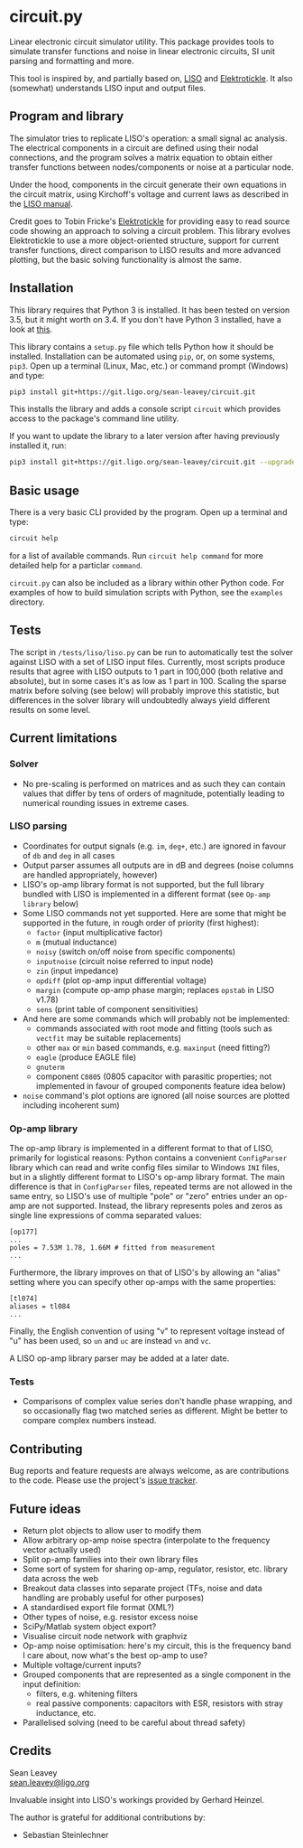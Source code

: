 # circuit.py
Linear electronic circuit simulator utility. This package provides tools to
simulate transfer functions and noise in linear electronic circuits, SI unit
parsing and formatting and more.

This tool is inspired by, and partially based on, [LISO](https://wiki.projekt.uni-hannover.de/aei-geo-q/start/software/liso)
and [Elektrotickle](https://github.com/tobin/Elektrotickle/). It also (somewhat)
understands LISO input and output files.

## Program and library
The simulator tries to replicate LISO's operation: a small signal ac analysis.
The electrical components in a circuit are defined using their nodal
connections, and the program solves a matrix equation to obtain either transfer
functions between nodes/components or noise at a particular node.

Under the hood, components in the circuit generate their own equations in the
circuit matrix, using Kirchoff's voltage and current laws as described in the
[LISO manual](http://www2.mpq.mpg.de/~ros/geo600_docu/soft/liso/manual.pdf).

Credit goes to Tobin Fricke's [Elektrotickle](https://github.com/tobin/Elektrotickle/)
for providing easy to read source code showing an approach to solving a circuit
problem. This library evolves Elektrotickle to use a more object-oriented
structure, support for current transfer functions, direct comparison to LISO
results and more advanced plotting, but the basic solving functionality is
almost the same.

## Installation
This library requires that Python 3 is installed. It has been tested on version
3.5, but it might worth on 3.4. If you don't have Python 3 installed, have a
look at [this](https://www.python.org/downloads/).

This library contains a `setup.py` file which tells Python how it should be
installed. Installation can be automated using `pip`, or, on some systems,
`pip3`. Open up a terminal (Linux, Mac, etc.) or command prompt (Windows) and
type:
```bash
pip3 install git+https://git.ligo.org/sean-leavey/circuit.git
```
This installs the library and adds a console script `circuit` which provides
access to the package's command line utility.

If you want to update the library to a later version after having previously
installed it, run:
```bash
pip3 install git+https://git.ligo.org/sean-leavey/circuit.git --upgrade
```

## Basic usage
There is a very basic CLI provided by the program. Open up a terminal and type:
```bash
circuit help
```
for a list of available commands. Run `circuit help command` for more detailed
help for a particlar `command`.

`circuit.py` can also be included as a library within other Python code. For
examples of how to build simulation scripts with Python, see the `examples`
directory.

## Tests
The script in `/tests/liso/liso.py` can be run to automatically test the
solver against LISO with a set of LISO input files. Currently, most scripts
produce results that agree with LISO outputs to 1 part in 100,000 (both relative
and absolute), but in some cases it's as low as 1 part in 100. Scaling the
sparse matrix before solving (see below) will probably improve this statistic,
but differences in the solver library will undoubtedly always yield different
results on some level.

## Current limitations

### Solver
  - No pre-scaling is performed on matrices and as such they can contain values
    that differ by tens of orders of magnitude, potentially leading to numerical
    rounding issues in extreme cases.

### LISO parsing
  - Coordinates for output signals (e.g. `im`, `deg+`, etc.) are ignored in
    favour of `db` and `deg` in all cases
  - Output parser assumes all outputs are in dB and degrees (noise columns are
    handled appropriately, however)
  - LISO's op-amp library format is not supported, but the full library bundled
    with LISO is implemented in a different format (see `Op-amp library` below)
  - Some LISO commands not yet supported. Here are some that might be supported
    in the future, in rough order of priority (first highest):
    - `factor` (input multiplicative factor)
    - `m` (mutual inductance)
    - `noisy` (switch on/off noise from specific components)
    - `inputnoise` (circuit noise referred to input node)
    - `zin` (input impedance)
    - `opdiff` (plot op-amp input differential voltage)
    - `margin` (compute op-amp phase margin; replaces `opstab` in LISO v1.78)
    - `sens` (print table of component sensitivities)
  - And here are some commands which will probably not be implemented:
    - commands associated with root mode and fitting (tools such as `vectfit`
      may be suitable replacements)
    - other `max` or `min` based commands, e.g. `maxinput` (need fitting?)
    - `eagle` (produce EAGLE file)    
    - `gnuterm`
    - component `C0805` (0805 capacitor with parasitic properties; not
      implemented in favour of grouped components feature idea below)
  - `noise` command's plot options are ignored (all noise sources are plotted
    including incoherent sum)

### Op-amp library
The op-amp library is implemented in a different format to that of LISO,
primarily for logistical reasons: Python contains a convenient `ConfigParser`
library which can read and write config files similar to Windows `INI` files,
but in a slightly different format to LISO's op-amp library format. The main
difference is that in `ConfigParser` files, repeated terms are not allowed in
the same entry, so LISO's use of multiple "pole" or "zero" entries under an
op-amp are not supported. Instead, the library represents poles and zeros as
single line expressions of comma separated values:
```
[op177]
...
poles = 7.53M 1.78, 1.66M # fitted from measurement
...
```
Furthermore, the library improves on that of LISO's by allowing an
"alias" setting where you can specify other op-amps with the same properties:
```
[tl074]
aliases = tl084
...
```
Finally, the English convention of using "v" to represent voltage instead of "u"
has been used, so `un` and `uc` are instead `vn` and `vc`.

A LISO op-amp library parser may be added at a later date.

### Tests
  - Comparisons of complex value series don't handle phase wrapping, and so
    occasionally flag two matched series as different. Might be better to
    compare complex numbers instead.

## Contributing
Bug reports and feature requests are always welcome, as are contributions to the
code. Please use the project's [issue tracker](https://git.ligo.org/sean-leavey/circuit/issues).

## Future ideas
  - Return plot objects to allow user to modify them
  - Allow arbitrary op-amp noise spectra (interpolate to the frequency vector
    actually used)
  - Split op-amp families into their own library files
  - Some sort of system for sharing op-amp, regulator, resistor, etc. library
    data across the web
  - Breakout data classes into separate project (TFs, noise and data handling
    are probably useful for other purposes)
  - A standardised export file format (XML?)
  - Other types of noise, e.g. resistor excess noise
  - SciPy/Matlab system object export?
  - Visualise circuit node network with graphviz
  - Op-amp noise optimisation: here's my circuit, this is the frequency band I
    care about, now what's the best op-amp to use?
  - Multiple voltage/current inputs?
  - Grouped components that are represented as a single component in the input
    definition:
      - filters, e.g. whitening filters
      - real passive components: capacitors with ESR, resistors with stray
        inductance, etc.
  - Parallelised solving (need to be careful about thread safety)

## Credits
Sean Leavey  
<sean.leavey@ligo.org>  

Invaluable insight into LISO's workings provided by Gerhard Heinzel.

The author is grateful for additional contributions by:
  - Sebastian Steinlechner
